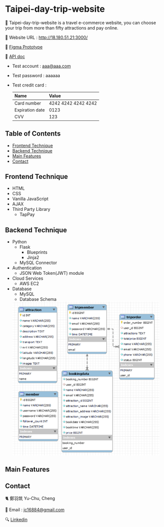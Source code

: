 # Taipei-day-trip-website
:minibus: Taipei-day-trip-website is a travel e-commerce website, you can choose your trip from more than fifty attractions and pay online.

:link: Website URL : http://18.180.51.21:3000/  

:art: [Figma Prototype](https://www.figma.com/file/CeFwqBSbNWZbWz2ih4YS6z)

:notebook: [API doc](https://app.swaggerhub.com/apis-docs/padax/taipei-trip/1.0.0)

- Test account : aaa@aaa.com   <br/>
- Test password : aaaaaa 
- Test credit card : 

  | Name | Value |
  | -------- | -------- |
  | Card number | 4242 4242 4242 4242  |
  | Expiration date| 0123 |
  | CVV| 123 |

## Table of Contents

- [Frontend Technique](#frontend-technique)
- [Backend Technique](#backend-technique)
- [Main Features](#main-features)
- [Contact](#contact)

## Frontend Technique

- HTML
- CSS
- Vanilla JavaScript
- AJAX
- Third Party Library
  -  TapPay

## Backend Technique

- Python 
  - Flask
    - Blueprints
    - Jinja2
  - MySQL Connector
- Authentication
  - JSON Web Token(JWT) module
- Cloud Services
  - AWS EC2
- Database 
  - MySQL
  - Database Schema
  <img src="https://github.com/HeronCheng/taipei-day-trip-website/blob/main/static/pic/databaseSchema.PNG" alt="Database Schema" width="600px" height="500px"/> 

## Main Features

## Contact

:cat2: 鄭羽筑 Yu-Chu, Cheng
<br/>

:email: Email : jc16884@gmail.com
<br/>

:mag: [Linkedin](https://www.linkedin.com/in/%E7%BE%BD%E7%AD%91-%E9%84%AD-a86a6220b/)
